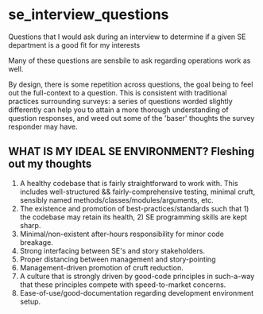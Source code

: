 # se_interview_questions
Questions that I would ask during an interview to determine if a given SE department is a good fit for my interests

Many of these questions are sensbile to ask regarding operations work as well.

By design, there is some repetition across questions, the goal being to feel out the full-context to a question.  This is consistent with traditional practices surrounding surveys: a series of questions worded slightly differently can  help you to attain a more thorough understanding of question responses, and weed out some of the 'baser' thoughts the survey responder may have.

## WHAT IS MY IDEAL SE ENVIRONMENT? Fleshing out my thoughts

1. A healthy codebase that is fairly straightforward to work with. This includes well-structured && fairly-comprehensive testing, minimal cruft, sensibly named methods/classes/modules/arguments, etc.
2. The existence and promotion of best-practices/standards such that 1) the codebase may retain its health, 2) SE programming skills are kept sharp.
3. Minimal/non-existent after-hours responsibility for minor code breakage.
4. Strong interfacing between SE's and story stakeholders.
5. Proper distancing between management and story-pointing
6. Management-driven promotion of cruft reduction.
7. A culture that is strongly driven by good-code principles in such-a-way that these principles compete with speed-to-market concerns.
8. Ease-of-use/good-documentation regarding development environment setup.
